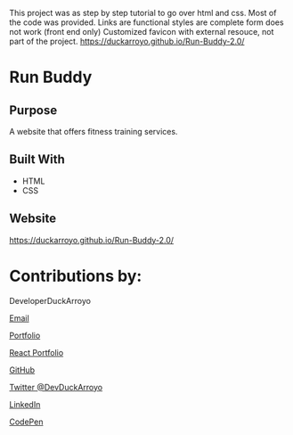 This project was as step by step tutorial to go over html and css. Most of the code was provided.
Links are functional
styles are complete
form does not work (front end only)
Customized favicon with external resouce, not part of the project.
https://duckarroyo.github.io/Run-Buddy-2.0/

# Run Buddy

## Purpose
A website that offers fitness training services.

## Built With
* HTML
* CSS

## Website
https://duckarroyo.github.io/Run-Buddy-2.0/

# Contributions by:

DeveloperDuckArroyo

[Email](mailto:DeveloperDuckArroyo@gmail.com)

[Portfolio](https://github.com/DuckArroyo/portfolio)

[React Portfolio](http://DuckArroyo.github.io/reactPortfolio)

[GitHub](https://github.com/DuckArroyo)

[Twitter @DevDuckArroyo](https://twitter.com/DevDuckArroyo)

[LinkedIn](https://www.linkedin.com/in/duckarroyo)

[CodePen](https://codepen.io/DeveloperDuckArroyo)

